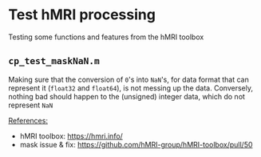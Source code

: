 # Test hMRI processing
Testing some functions and features from the hMRI toolbox

## `cp_test_maskNaN.m`

Making sure that the conversion of `0`'s into `NaN`'s, for data format that can represent it (`float32` and `float64`), is not messing up the data. Conversely, nothing bad should happen to the (unsigned) integer data, which do not represent `NaN`

<u>References:</u>

- hMRI toolbox: https://hmri.info/
- mask issue & fix: https://github.com/hMRI-group/hMRI-toolbox/pull/50
